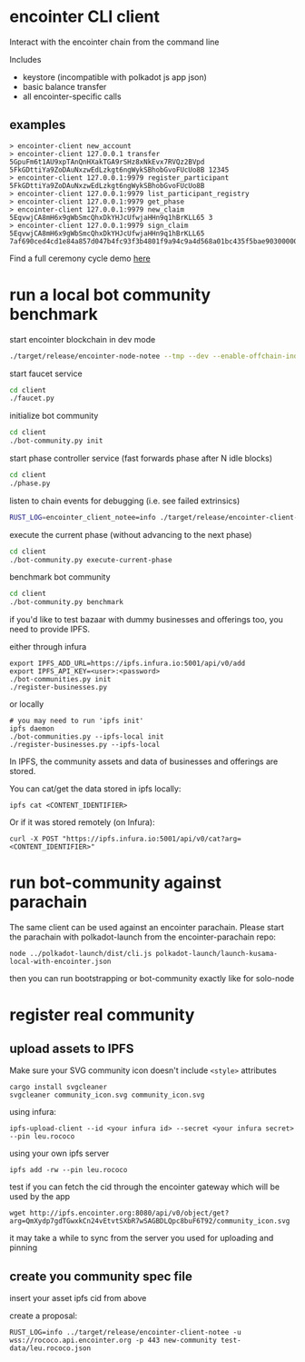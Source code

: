 # encointer CLI client

Interact with the encointer chain from the command line

Includes

* keystore (incompatible with polkadot js app json)
* basic balance transfer
* all encointer-specific calls

## examples

```
> encointer-client new_account
> encointer-client 127.0.0.1 transfer 5GpuFm6t1AU9xpTAnQnHXakTGA9rSHz8xNkEvx7RVQz2BVpd 5FkGDttiYa9ZoDAuNxzwEdLzkgt6ngWykSBhobGvoFUcUo8B 12345
> encointer-client 127.0.0.1:9979 register_participant 5FkGDttiYa9ZoDAuNxzwEdLzkgt6ngWykSBhobGvoFUcUo8B
> encointer-client 127.0.0.1:9979 list_participant_registry
> encointer-client 127.0.0.1:9979 get_phase
> encointer-client 127.0.0.1:9979 new_claim 5EqvwjCA8mH6x9gWbSmcQhxDkYHJcUfwjaHHn9q1hBrKLL65 3
> encointer-client 127.0.0.1:9979 sign_claim 5EqvwjCA8mH6x9gWbSmcQhxDkYHJcUfwjaHHn9q1hBrKLL65 7af690ced4cd1e84a857d047b4fc93f3b4801f9a94c9a4d568a01bc435f5bae903000000000000000000000003000000
```

Find a full ceremony cycle demo [here](./bootstrap_demo_community.py)

# run a local bot community benchmark

start encointer blockchain in dev mode

```bash
./target/release/encointer-node-notee --tmp --dev --enable-offchain-indexing true -lencointer=debug
```

start faucet service

```bash
cd client
./faucet.py
```

initialize bot community

```bash
cd client
./bot-community.py init
```

start phase controller service (fast forwards phase after N idle blocks)

```bash
cd client
./phase.py
```

listen to chain events for debugging (i.e. see failed extrinsics)

```bash
RUST_LOG=encointer_client_notee=info ./target/release/encointer-client-notee listen
```

execute the current phase (without advancing to the next phase)

```bash
cd client
./bot-community.py execute-current-phase
```

benchmark bot community

```bash
cd client
./bot-community.py benchmark
```

if you'd like to test bazaar with dummy businesses and offerings too, you need to provide IPFS.

either through infura

```
export IPFS_ADD_URL=https://ipfs.infura.io:5001/api/v0/add
export IPFS_API_KEY=<user>:<password>
./bot-communities.py init
./register-businesses.py
```

or locally

```
# you may need to run 'ipfs init'
ipfs daemon
./bot-communities.py --ipfs-local init 
./register-businesses.py --ipfs-local
```

In IPFS, the community assets and data of businesses and offerings are stored.

You can cat/get the data stored in ipfs locally:

```
ipfs cat <CONTENT_IDENTIFIER>
```

Or if it was stored remotely (on Infura):

```
curl -X POST "https://ipfs.infura.io:5001/api/v0/cat?arg=<CONTENT_IDENTIFIER>" 
```

# run bot-community against parachain

The same client can be used against an encointer parachain. Please start the parachain with polkadot-launch from the
encointer-parachain repo:

```
node ../polkadot-launch/dist/cli.js polkadot-launch/launch-kusama-local-with-encointer.json
```

then you can run bootstrapping or bot-community exactly like for solo-node

# register real community

## upload assets to IPFS

Make sure your SVG community icon doesn't include `<style>` attributes

```
cargo install svgcleaner
svgcleaner community_icon.svg community_icon.svg
```

using infura:

```
ipfs-upload-client --id <your infura id> --secret <your infura secret> --pin leu.rococo 
```

using your own ipfs server

```
ipfs add -rw --pin leu.rococo
```

test if you can fetch the cid through the encointer gateway which will be used by the app

```
wget http://ipfs.encointer.org:8080/api/v0/object/get?arg=QmXydp7gdTGwxkCn24vEtvtSXbR7wSAGBDLQpc8buF6T92/community_icon.svg
```

it may take a while to sync from the server you used for uploading and pinning

## create you community spec file

insert your asset ipfs cid from above

create a proposal:

```
RUST_LOG=info ../target/release/encointer-client-notee -u wss://rococo.api.encointer.org -p 443 new-community test-data/leu.rococo.json
```
